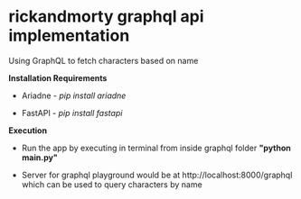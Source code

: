 # rickandmorty graphql api implementation
Using GraphQL to fetch characters based on name

**Installation Requirements**

- Ariadne - *pip install ariadne*

- FastAPI - *pip install fastapi*

**Execution**

- Run the app by executing in terminal from inside graphql folder
**"python main.py"**

- Server for graphql playground would be at http://localhost:8000/graphql which can be used to query characters by name
